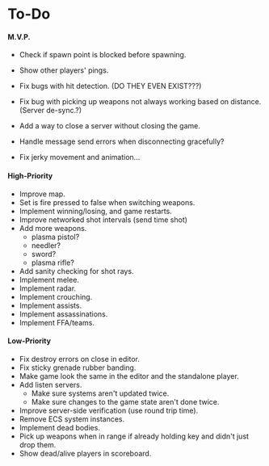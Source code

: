 # To-Do

#### M.V.P.

- Check if spawn point is blocked before spawning.
- Show other players' pings.



- Fix bugs with hit detection. (DO THEY EVEN EXIST???)

- Fix bug with picking up weapons not always working based on distance. (Server de-sync.?)

  

- Add a way to close a server without closing the game.

- Handle message send errors when disconnecting gracefully?

  

- Fix jerky movement and animation...

#### High-Priority

- Improve map.
- Set is fire pressed to false when switching weapons.
- Implement winning/losing, and game restarts.
- Improve networked shot intervals (send time shot)
- Add more weapons.
  - plasma pistol?
  - needler?
  - sword?
  - plasma rifle?
- Add sanity checking for shot rays.
- Implement melee.
- Implement radar.
- Implement crouching.
- Implement assists.
- Implement assassinations.
- Implement FFA/teams.

#### Low-Priority

- Fix destroy errors on close in editor.
- Fix sticky grenade rubber banding.
- Make game look the same in the editor and the standalone player.
- Add listen servers.
  - Make sure systems aren't updated twice.
  - Make sure changes to the game state aren't done twice.
- Improve server-side verification (use round trip time).
- Remove ECS system instances.
- Implement dead bodies.
- Pick up weapons when in range if already holding key and didn't just drop them.
- Show dead/alive players in scoreboard.